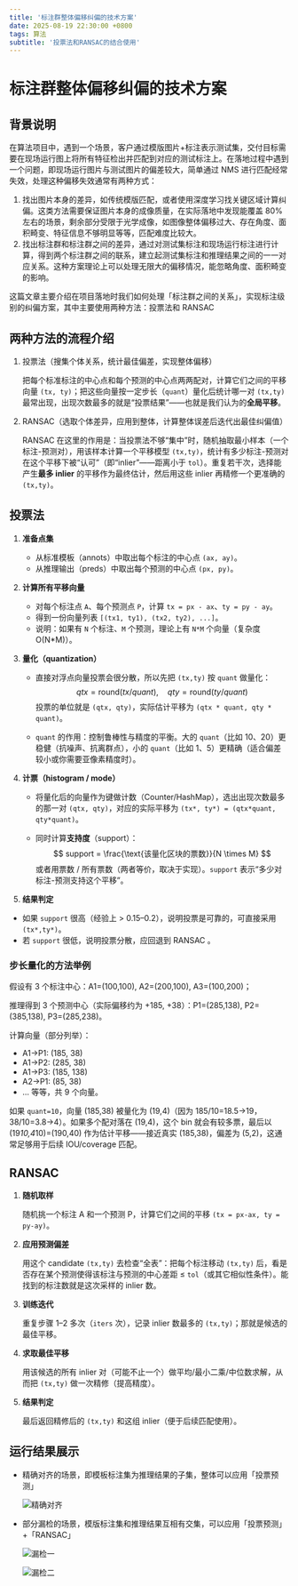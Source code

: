 ```yaml
---
title: '标注群整体偏移纠偏的技术方案'
date: 2025-08-19 22:30:00 +0800
tags: 算法
subtitle: '投票法和RANSAC的结合使用'
---
```


# 标注群整体偏移纠偏的技术方案

## 背景说明

在算法项目中，遇到一个场景，客户通过模版图片+标注表示测试集，交付目标需要在现场运行图上将所有特征检出并匹配到对应的测试标注上。在落地过程中遇到一个问题，即现场运行图片与测试图片的偏差较大，简单通过 NMS 进行匹配经常失效，处理这种偏移失效通常有两种方式：

1. 找出图片本身的差异，如传统模版匹配，或者使用深度学习找关键区域计算纠偏。这类方法需要保证图片本身的成像质量，在实际落地中发现能覆盖 80% 左右的场景，剩余部分受限于光学成像，如图像整体偏移过大、存在角度、面积畸变、特征信息不够明显等等，匹配难度比较大。
2. 找出标注群和标注群之间的差异，通过对测试集标注和现场运行标注进行计算，得到两个标注群之间的联系，建立起测试集标注和推理结果之间的一一对应关系。这种方案理论上可以处理无限大的偏移情况，能忽略角度、面积畸变的影响。

这篇文章主要介绍在项目落地时我们如何处理「标注群之间的关系」，实现标注级别的纠偏方案，其中主要使用两种方法：投票法和 RANSAC



## 两种方法的流程介绍

1. 投票法（搜集个体关系，统计最佳偏差，实现整体偏移）

   把每个标准标注的中心点和每个预测的中心点两两配对，计算它们之间的平移向量 `(tx, ty)`；把这些向量按一定步长（`quant`）量化后统计哪一对 `(tx,ty)` 最常出现，出现次数最多的就是“投票结果”——也就是我们认为的**全局平移**。

   

2. RANSAC（选取个体差异，应用到整体，计算整体误差后迭代出最佳纠偏值）

   RANSAC 在这里的作用是：当投票法不够“集中”时，随机抽取最小样本（一个标注-预测对），用该样本计算一个平移模型 `(tx,ty)`，统计有多少标注-预测对在这个平移下被“认可”（即“inlier”——距离小于 `tol`）。重复若干次，选择能产生**最多 inlier** 的平移作为最终估计，然后用这些 inlier 再精修一个更准确的 `(tx,ty)`。



## 投票法

1. **准备点集**

   * 从标准模板（annots）中取出每个标注的中心点 `(ax, ay)`。
   * 从推理输出（preds）中取出每个预测的中心点 `(px, py)`。

2. **计算所有平移向量**

   * 对每个标注点 `A`、每个预测点 `P`，计算 `tx = px - ax`、`ty = py - ay`。
   * 得到一份向量列表 `[(tx1, ty1), (tx2, ty2), ...]`。
   * 说明：如果有 `N` 个标注、`M` 个预测，理论上有 `N*M` 个向量（复杂度 O(N*M)）。

3. **量化（quantization）**

   * 直接对浮点向量投票会很分散，所以先把 `(tx,ty)` 按 `quant` 做量化：
     $$
     qtx = \mathrm{round}(tx / quant),\quad qty = \mathrm{round}(ty / quant)
     $$
     投票的单位就是 `(qtx, qty)`，实际估计平移为 `(qtx * quant, qty * quant)`。

   * `quant` 的作用：控制鲁棒性与精度的平衡。大的 `quant`（比如 10、20）更稳健（抗噪声、抗离群点），小的 `quant`（比如 1、5）更精确（适合偏差较小或你需要亚像素精度时）。

4. **计票（histogram / mode）**

   * 将量化后的向量作为键做计数（Counter/HashMap），选出出现次数最多的那一对 `(qtx, qty)`，对应的实际平移为 `(tx*, ty*) = (qtx*quant, qty*quant)`。

   * 同时计算**支持度**（support）：
     $$
     support = \frac{\text{该量化区块的票数}}{N \times M}
     $$
     或者用票数 / 所有票数（两者等价，取决于实现）。`support` 表示“多少对标注-预测支持这个平移”。

5. **结果判定**

* 如果 `support` 很高（经验上 > 0.15–0.2），说明投票是可靠的，可直接采用 `(tx*,ty*)`。
* 若 `support` 很低，说明投票分散，应回退到 RANSAC 。



### 步长量化的方法举例

假设有 3 个标注中心：A1=(100,100), A2=(200,100), A3=(100,200)；

推理得到 3 个预测中心（实际偏移约为 +185, +38）：P1=(285,138), P2=(385,138), P3=(285,238)。

计算向量（部分列举）：

* A1→P1: (185, 38)
* A1→P2: (285, 38)
* A1→P3: (185, 138)
* A2→P1: (85, 38)
* ... 等等，共 9 个向量。

如果 `quant=10`，向量 (185,38) 被量化为 (19,4)（因为 185/10=18.5→19，38/10=3.8→4）。如果多个配对落在 (19,4)，这个 bin 就会有较多票，最后以 (19*10,4*10)=(190,40) 作为估计平移——接近真实 (185,38)，偏差为 (5,2)，这通常足够用于后续 IOU/coverage 匹配。



## RANSAC

1. **随机取样**

   随机挑一个标注 A 和一个预测 P，计算它们之间的平移 `(tx = px-ax, ty = py-ay)`。

2. **应用预测偏差**

   用这个 candidate `(tx,ty)` 去检查“全表”：把每个标注移动 `(tx,ty)` 后，看是否存在某个预测使得该标注与预测的中心差距 ≤ `tol`（或其它相似性条件）。能找到的标注数就是这次采样的 inlier 数。

3. **训练迭代**

   重复步骤 1–2 多次（`iters` 次），记录 inlier 数最多的 `(tx,ty)`；那就是候选的最佳平移。

4. **求取最佳平移**

   用该候选的所有 inlier 对（可能不止一个）做平均/最小二乘/中位数求解，从而把 `(tx,ty)` 做一次精修（提高精度）。

5. **结果判定**

   最后返回精修后的 `(tx,ty)` 和这组 inlier（便于后续匹配使用）。



## 运行结果展示

- 精确对齐的场景，即模板标注集为推理结果的子集，整体可以应用「投票预测」

  ![精确对齐](../../assets/annos/完全匹配.png)

- 部分漏检的场景，模版标注集和推理结果互相有交集，可以应用「投票预测」+「RANSAC」

  ![漏检一](../../assets/annos/漏检一.png)

  ![漏检二](../../assets/annos/漏检二.png)

